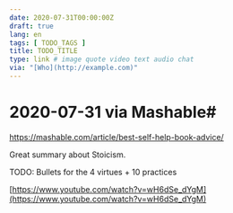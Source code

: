 ```yaml
---
date: 2020-07-31T00:00:00Z
draft: true
lang: en
tags: [ TODO_TAGS ]
title: TODO_TITLE
type: link # image quote video text audio chat
via: "[Who](http://example.com)"
---
```



# 2020-07-31 via Mashable# 

https://mashable.com/article/best-self-help-book-advice/

Great summary about Stoicism. 

TODO: Bullets for the 4 virtues + 10 practices

[https://www.youtube.com/watch?v=wH6dSe_dYgM](https://www.youtube.com/watch?v=wH6dSe_dYgM)


